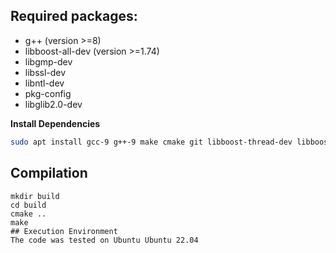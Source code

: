 ## Required packages:
 - g++ (version >=8)
 - libboost-all-dev (version >=1.74)
 - libgmp-dev
 - libssl-dev
 - libntl-dev
 - pkg-config
 - libglib2.0-dev

**Install Dependencies**
```bash
sudo apt install gcc-9 g++-9 make cmake git libboost-thread-dev libboost-system-dev libboost-filesystem-dev libboost-program-options-dev libgmp-dev libssl-dev pkg-config libntl-dev libglib2.0-dev -y
```

## Compilation
```
mkdir build
cd build
cmake ..
make
## Execution Environment
The code was tested on Ubuntu Ubuntu 22.04

